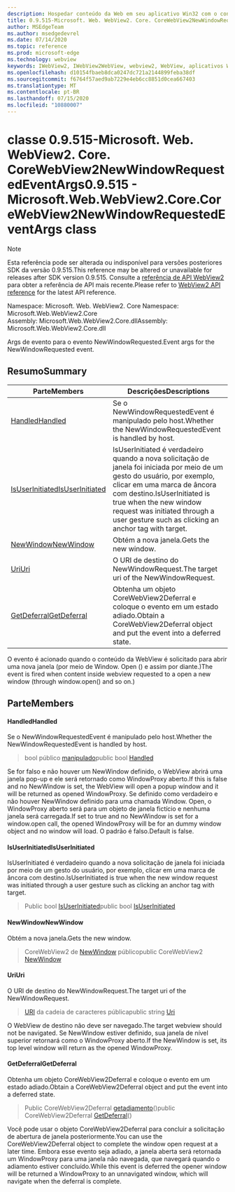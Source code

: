 ```yaml
---
description: Hospedar conteúdo da Web em seu aplicativo Win32 com o controle WebView2 do Microsoft Edge
title: 0.9.515-Microsoft. Web. WebView2. Core. CoreWebView2NewWindowRequestedEventArgs
author: MSEdgeTeam
ms.author: msedgedevrel
ms.date: 07/14/2020
ms.topic: reference
ms.prod: microsoft-edge
ms.technology: webview
keywords: IWebView2, IWebView2WebView, webview2, WebView, aplicativos Win32, Win32, Edge, ICoreWebView2, ICoreWebView2Controller, controle do navegador, HTML Edge
ms.openlocfilehash: d10154fbaeb8dca0247dc721a2144899feba38df
ms.sourcegitcommit: f6764f57aed9ab7229e4eb6cc8851d0cea667403
ms.translationtype: MT
ms.contentlocale: pt-BR
ms.lasthandoff: 07/15/2020
ms.locfileid: "10880007"
---
```

# <span data-ttu-id="b86dc-104">classe 0.9.515-Microsoft. Web. WebView2. Core. CoreWebView2NewWindowRequestedEventArgs</span><span class="sxs-lookup"><span data-stu-id="b86dc-104">0.9.515 - Microsoft.Web.WebView2.Core.CoreWebView2NewWindowRequestedEventArgs class</span></span> 

> [!NOTE]
> <span data-ttu-id="b86dc-105">Esta referência pode ser alterada ou indisponível para versões posteriores SDK da versão 0.9.515.</span><span class="sxs-lookup"><span data-stu-id="b86dc-105">This reference may be altered or unavailable for releases after SDK version 0.9.515.</span></span> <span data-ttu-id="b86dc-106">Consulte a [referência de API WebView2](../../../webview2-api-reference.md) para obter a referência de API mais recente.</span><span class="sxs-lookup"><span data-stu-id="b86dc-106">Please refer to [WebView2 API reference](../../../webview2-api-reference.md) for the latest API reference.</span></span>

<span data-ttu-id="b86dc-107">Namespace: Microsoft. Web. WebView2. Core </span><span class="sxs-lookup"><span data-stu-id="b86dc-107">Namespace: Microsoft.Web.WebView2.Core</span></span>\
<span data-ttu-id="b86dc-108">Assembly: Microsoft.Web.WebView2.Core.dll</span><span class="sxs-lookup"><span data-stu-id="b86dc-108">Assembly: Microsoft.Web.WebView2.Core.dll</span></span>

<span data-ttu-id="b86dc-109">Args de evento para o evento NewWindowRequested.</span><span class="sxs-lookup"><span data-stu-id="b86dc-109">Event args for the NewWindowRequested event.</span></span>

## <span data-ttu-id="b86dc-110">Resumo</span><span class="sxs-lookup"><span data-stu-id="b86dc-110">Summary</span></span>

 <span data-ttu-id="b86dc-111">Parte</span><span class="sxs-lookup"><span data-stu-id="b86dc-111">Members</span></span>                        | <span data-ttu-id="b86dc-112">Descrições</span><span class="sxs-lookup"><span data-stu-id="b86dc-112">Descriptions</span></span>
--------------------------------|---------------------------------------------
[<span data-ttu-id="b86dc-113">Handled</span><span class="sxs-lookup"><span data-stu-id="b86dc-113">Handled</span></span>](#handled) | <span data-ttu-id="b86dc-114">Se o NewWindowRequestedEvent é manipulado pelo host.</span><span class="sxs-lookup"><span data-stu-id="b86dc-114">Whether the NewWindowRequestedEvent is handled by host.</span></span>
[<span data-ttu-id="b86dc-115">IsUserInitiated</span><span class="sxs-lookup"><span data-stu-id="b86dc-115">IsUserInitiated</span></span>](#isuserinitiated) | <span data-ttu-id="b86dc-116">IsUserInitiated é verdadeiro quando a nova solicitação de janela foi iniciada por meio de um gesto do usuário, por exemplo, clicar em uma marca de âncora com destino.</span><span class="sxs-lookup"><span data-stu-id="b86dc-116">IsUserInitiated is true when the new window request was initiated through a user gesture such as clicking an anchor tag with target.</span></span>
[<span data-ttu-id="b86dc-117">NewWindow</span><span class="sxs-lookup"><span data-stu-id="b86dc-117">NewWindow</span></span>](#newwindow) | <span data-ttu-id="b86dc-118">Obtém a nova janela.</span><span class="sxs-lookup"><span data-stu-id="b86dc-118">Gets the new window.</span></span>
[<span data-ttu-id="b86dc-119">Uri</span><span class="sxs-lookup"><span data-stu-id="b86dc-119">Uri</span></span>](#uri) | <span data-ttu-id="b86dc-120">O URI de destino do NewWindowRequest.</span><span class="sxs-lookup"><span data-stu-id="b86dc-120">The target uri of the NewWindowRequest.</span></span>
[<span data-ttu-id="b86dc-121">GetDeferral</span><span class="sxs-lookup"><span data-stu-id="b86dc-121">GetDeferral</span></span>](#getdeferral) | <span data-ttu-id="b86dc-122">Obtenha um objeto CoreWebView2Deferral e coloque o evento em um estado adiado.</span><span class="sxs-lookup"><span data-stu-id="b86dc-122">Obtain a CoreWebView2Deferral object and put the event into a deferred state.</span></span>

<span data-ttu-id="b86dc-123">O evento é acionado quando o conteúdo da WebView é solicitado para abrir uma nova janela (por meio de Window. Open () e assim por diante.)</span><span class="sxs-lookup"><span data-stu-id="b86dc-123">The event is fired when content inside webview requested to a open a new window (through window.open() and so on.)</span></span>

## <span data-ttu-id="b86dc-124">Parte</span><span class="sxs-lookup"><span data-stu-id="b86dc-124">Members</span></span>

#### <span data-ttu-id="b86dc-125">Handled</span><span class="sxs-lookup"><span data-stu-id="b86dc-125">Handled</span></span> 

<span data-ttu-id="b86dc-126">Se o NewWindowRequestedEvent é manipulado pelo host.</span><span class="sxs-lookup"><span data-stu-id="b86dc-126">Whether the NewWindowRequestedEvent is handled by host.</span></span>

> <span data-ttu-id="b86dc-127">bool público [manipulado](#handled)</span><span class="sxs-lookup"><span data-stu-id="b86dc-127">public bool [Handled](#handled)</span></span>

<span data-ttu-id="b86dc-128">Se for falso e não houver um NewWindow definido, o WebView abrirá uma janela pop-up e ele será retornado como WindowProxy aberto.</span><span class="sxs-lookup"><span data-stu-id="b86dc-128">If this is false and no NewWindow is set, the WebView will open a popup window and it will be returned as opened WindowProxy.</span></span> <span data-ttu-id="b86dc-129">Se definido como verdadeiro e não houver NewWindow definido para uma chamada Window. Open, o WindowProxy aberto será para um objeto de janela fictício e nenhuma janela será carregada.</span><span class="sxs-lookup"><span data-stu-id="b86dc-129">If set to true and no NewWindow is set for a window.open call, the opened WindowProxy will be for an dummy window object and no window will load.</span></span> <span data-ttu-id="b86dc-130">O padrão é falso.</span><span class="sxs-lookup"><span data-stu-id="b86dc-130">Default is false.</span></span>

#### <span data-ttu-id="b86dc-131">IsUserInitiated</span><span class="sxs-lookup"><span data-stu-id="b86dc-131">IsUserInitiated</span></span> 

<span data-ttu-id="b86dc-132">IsUserInitiated é verdadeiro quando a nova solicitação de janela foi iniciada por meio de um gesto do usuário, por exemplo, clicar em uma marca de âncora com destino.</span><span class="sxs-lookup"><span data-stu-id="b86dc-132">IsUserInitiated is true when the new window request was initiated through a user gesture such as clicking an anchor tag with target.</span></span>

> <span data-ttu-id="b86dc-133">Public bool [IsUserInitiated](#isuserinitiated)</span><span class="sxs-lookup"><span data-stu-id="b86dc-133">public bool [IsUserInitiated](#isuserinitiated)</span></span>

#### <span data-ttu-id="b86dc-134">NewWindow</span><span class="sxs-lookup"><span data-stu-id="b86dc-134">NewWindow</span></span> 

<span data-ttu-id="b86dc-135">Obtém a nova janela.</span><span class="sxs-lookup"><span data-stu-id="b86dc-135">Gets the new window.</span></span>

> <span data-ttu-id="b86dc-136">CoreWebView2 de [NewWindow](#newwindow) público</span><span class="sxs-lookup"><span data-stu-id="b86dc-136">public CoreWebView2 [NewWindow](#newwindow)</span></span>

#### <span data-ttu-id="b86dc-137">Uri</span><span class="sxs-lookup"><span data-stu-id="b86dc-137">Uri</span></span> 

<span data-ttu-id="b86dc-138">O URI de destino do NewWindowRequest.</span><span class="sxs-lookup"><span data-stu-id="b86dc-138">The target uri of the NewWindowRequest.</span></span>

> <span data-ttu-id="b86dc-139">[URI](#uri) da cadeia de caracteres pública</span><span class="sxs-lookup"><span data-stu-id="b86dc-139">public string [Uri](#uri)</span></span>

<span data-ttu-id="b86dc-140">O WebView de destino não deve ser navegado.</span><span class="sxs-lookup"><span data-stu-id="b86dc-140">The target webview should not be navigated.</span></span> <span data-ttu-id="b86dc-141">Se NewWindow estiver definido, sua janela de nível superior retornará como o WindowProxy aberto.</span><span class="sxs-lookup"><span data-stu-id="b86dc-141">If the NewWindow is set, its top level window will return as the opened WindowProxy.</span></span>

#### <span data-ttu-id="b86dc-142">GetDeferral</span><span class="sxs-lookup"><span data-stu-id="b86dc-142">GetDeferral</span></span> 

<span data-ttu-id="b86dc-143">Obtenha um objeto CoreWebView2Deferral e coloque o evento em um estado adiado.</span><span class="sxs-lookup"><span data-stu-id="b86dc-143">Obtain a CoreWebView2Deferral object and put the event into a deferred state.</span></span>

> <span data-ttu-id="b86dc-144">Public CoreWebView2Deferral [getadiamento](#getdeferral)()</span><span class="sxs-lookup"><span data-stu-id="b86dc-144">public CoreWebView2Deferral [GetDeferral](#getdeferral)()</span></span>

<span data-ttu-id="b86dc-145">Você pode usar o objeto CoreWebView2Deferral para concluir a solicitação de abertura de janela posteriormente.</span><span class="sxs-lookup"><span data-stu-id="b86dc-145">You can use the CoreWebView2Deferral object to complete the window open request at a later time.</span></span> <span data-ttu-id="b86dc-146">Embora esse evento seja adiado, a janela aberta será retornada um WindowProxy para uma janela não navegada, que navegará quando o adiamento estiver concluído.</span><span class="sxs-lookup"><span data-stu-id="b86dc-146">While this event is deferred the opener window will be returned a WindowProxy to an unnavigated window, which will navigate when the deferral is complete.</span></span>

